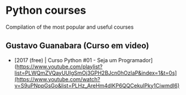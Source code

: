 # Python courses
Compilation of the most popular and useful courses

## Gustavo Guanabara (Curso em video)
- [2017 (free) | Curso Python #01 - Seja um Programador](https://www.youtube.com/playlist?list=PLWQmZVQayUUIgSmOj3GPH2BJcn0hOzIaP&index=1&t=0s](https://www.youtube.com/watch?v=S9uPNppGsGo&list=PLHz_AreHm4dlKP6QQCekuIPky1CiwmdI6)
